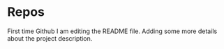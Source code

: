 # Repos
First time Github
I am editing the README file. Adding some more details about the project description.
